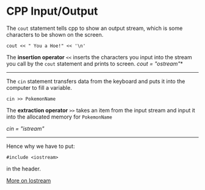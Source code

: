 # CPP Input/Output

The `cout` statement tells cpp to show an output stream, which is some characters to be shown on the screen.

`cout << " You a Hoe!" << '\n'`

The **insertion operator** `<<` inserts the characters you input into the stream you call by the `cout` statement and prints to screen.
*cout = "ostream"**

----

The `cin` statement transfers data from the keyboard and puts it into the computer to fill a variable.

`cin >> PokemonName`

The **extraction operator** `>>` takes an item from the input stream and input it into the allocated memory for `PokemonName`

*cin = "istream"*

----

Hence why we have to put:

```
#include <iostream>

```

in the header.


[More on Iostream](https://github.com/Lethalz/LethalZet/tree/main/202109231909)
